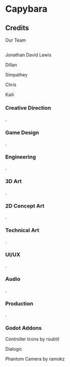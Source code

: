 # Capybara

## Credits

Our Team

##

Jonathan David Lewis

Dillan 

Simpathey

Chris

Kaili


### Creative Direction

.

### Game Design

.

### Engineering

.

### 3D Art

.

### 2D Concept Art

.

### Technical Art

.

### UI/UX

.

### Audio

.

### Production

.

### Godot Addons

Controller Icons by rsubtil

Dialogic

Phantom Camera by ramokz
